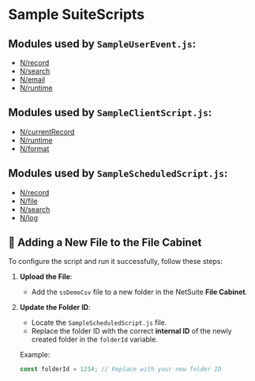# Sample SuiteScripts

## Modules used by `SampleUserEvent.js`:

- <a href="https://docs.oracle.com/en/cloud/saas/netsuite/ns-online-help/section_4267255811.html" target="_blank">N/record</a>
- <a href="https://docs.oracle.com/en/cloud/saas/netsuite/ns-online-help/section_4345764122.html" target="_blank">N/search</a>
- <a href="https://docs.oracle.com/en/cloud/saas/netsuite/ns-online-help/section_4358552361.html" target="_blank">N/email</a>
- <a href="https://docs.oracle.com/en/cloud/saas/netsuite/ns-online-help/section_4296359529.html" target="_blank">N/runtime</a>

## Modules used by `SampleClientScript.js`:

- <a href="https://docs.oracle.com/en/cloud/saas/netsuite/ns-online-help/section_4625600928.html" target="_blank">N/currentRecord</a>
- <a href="https://docs.oracle.com/en/cloud/saas/netsuite/ns-online-help/section_4296359529.html" target="_blank">N/runtime</a>
- <a href="https://docs.oracle.com/en/cloud/saas/netsuite/ns-online-help/section_4388721627.html" target="_blank">N/format</a>


## Modules used by `SampleScheduledScript.js`:

- <a href="https://docs.oracle.com/en/cloud/saas/netsuite/ns-online-help/section_4267255811.html" target="_blank">N/record</a>
- <a href="https://docs.oracle.com/en/cloud/saas/netsuite/ns-online-help/section_4205693274.html" target="_blank">N/file</a>
- <a href="https://docs.oracle.com/en/cloud/saas/netsuite/ns-online-help/section_4345764122.html" target="_blank">N/search</a>
- <a href="https://docs.oracle.com/en/cloud/saas/netsuite/ns-online-help/section_4574548135.html" target="_blank">N/log</a>

## 📂 Adding a New File to the File Cabinet

To configure the script and run it successfully, follow these steps:

1. **Upload the File**:
   - Add the `ssDemoCsv` file to a new folder in the NetSuite **File Cabinet**.

2. **Update the Folder ID**:
   - Locate the `SampleScheduledScript.js` file.
   - Replace the folder ID with the correct **internal ID** of the newly created folder in the `folderId` variable.

   Example:
   ```javascript
   const folderId = 1234; // Replace with your new folder ID
